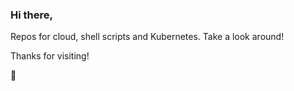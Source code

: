 ### Hi there,

Repos for cloud, shell scripts and Kubernetes. Take a look around!

Thanks for visiting!

🤙
